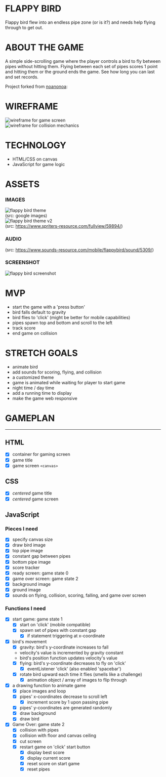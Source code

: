 # FLAPPY BIRD
Flappy bird flew into an endless pipe zone (or is it?) and needs help flying through to get out.  

# ABOUT THE GAME
A simple side-scrolling game where the player controls a bird to fly between pipes without hitting them.  Flying between each set of pipes scores 1 point and hitting them or the ground ends the game.  See how long you can last and set records.  

Project forked from [noanonoa](https://github.com/noanonoa/flappy-bird):

# WIREFRAME  
![wireframe for game screen](/src/assets/img/001-wireframe.png "Game Screen")  
![wireframe for collision mechanics](/src/assets/img/002-wireframe.png "Collision Mechanics")

# TECHNOLOGY
 * HTML/CSS on canvas
 * JavaScript for game logic

# ASSETS
### IMAGES
![flappy bird theme](/src/assets/img/og-theme.png)  
(src: google images)  
![flappy bird theme v2](/src/assets/img/og-theme-2.png)  
(src: https://www.spriters-resource.com/fullview/59894/)  
### AUDIO
(src: https://www.sounds-resource.com/mobile/flappybird/sound/5309/)
### SCREENSHOT
![flappy bird screenshot](/src/assets/img/001-screenshot.png)

# MVP
 * start the game with a 'press button'
 * bird falls default to gravity
 * bird flies to 'click' (might be better for mobile capabilities)
 * pipes spawn top and bottom and scroll to the left 
 * track score
 * end game on collision

# STRETCH GOALS
 * animate bird
 * add sounds for scoring, flying, and collision
 * a customized theme
 * game is animated while waiting for player to start game
 * night time / day time
 * add a running time to display
 * make the game web responsive

# GAMEPLAN
---
## HTML
 - [X] container for gaming screen
 - [X] game title
 - [X] game screen `<canvas>`

## CSS
 - [X] *centered* game title
 - [X] *centered* game screen

## JavaScript
### Pieces I need
 - [X] specify canvas size
 - [X] draw bird image
 - [X] top pipe image
 - [X] constant gap between pipes
 - [X] bottom pipe image
 - [X] score tracker
 - [X] ready screen: game state 0
 - [X] game over screen: game state 2
 - [X] background image
 - [X] ground image
 - [X] sounds on flying, collision, scoring, falling, and game over screen
### Functions I need
 - [X] start game: game state 1
    - [X] start on 'click' (mobile compatible)
    - [X] spawn set of pipes with constant gap
      - [X] if statement triggering at x-coordinate
 - [X] bird's movement
    - [X] gravity: bird's y-coordinate increases to fall  
     * velocity's value is incremented by gravity constant
     * bird's position function updates velocity's value
    - [X] flying: bird's y-coordinate decreases to fly on 'click'
        - [X] eventListener 'click' (also enabled 'spacebar')
    - [X] rotate bird upward each time it flies (smells like a challenge)
        - [X] animation object / array of images to flip through
 - [X] a drawing function to animate game
   - [X] place images and loop
    - [X] pipes' x-coordinates decrease to scroll left
        - [X] increment score by 1 upon passing pipe
    - [X] pipes' y-coordinates are generated randomly
    - [X] draw background
    - [X] draw bird
 - [X] Game Over: game state 2
    - [X] collision with pipes
    - [X] collision with floor and canvas ceiling
    - [X] cut screen
    - [X] restart game on 'click' start button
        - [X] display best score
        - [X] display current score
        - [X] reset score on start game
        - [X] reset pipes